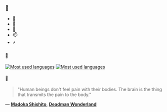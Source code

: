### 👋

- 🔭
- 🌱
- 💬
- 📫
- ⚡

#### 🧏

[![Most used languages](https://github-readme-stats-aynah.vercel.app/api/top-langs/?username=aynh&theme=solarized-dark&langs_count=6&layout=compact&hide_title=true)](https://github.com/anuraghazra/github-readme-stats#gh-dark-mode-only)
[![Most used languages](https://github-readme-stats-aynah.vercel.app/api/top-langs/?username=aynh&theme=solarized-light&langs_count=6&layout=compact&hide_title=true)](https://github.com/anuraghazra/github-readme-stats#gh-light-mode-only)

#### 💬

> "Human beings don't feel pain with their bodies. The brain is the thing that transmits the pain to the body."

&mdash; [**Madoka Shishito**](https://myanimelist.net/character.php?q=Madoka%20Shishito&cat=character), [**Deadman Wonderland**](https://myanimelist.net/search/all?q=Deadman%20Wonderland&cat=all)
